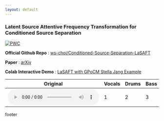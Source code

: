 ```yaml
---
layout: default
---
```


### Latent Source Attentive Frequency Transformation for Conditioned Source Separation

[![PWC](https://img.shields.io/endpoint.svg?url=https://paperswithcode.com/badge/lasaft-latent-source-attentive-frequency/music-source-separation-on-musdb18)](https://paperswithcode.com/sota/music-source-separation-on-musdb18?p=lasaft-latent-source-attentive-frequency)

**Official Github Repo** : [ws-choi/Conditioned-Source-Separation-LaSAFT](https://github.com/ws-choi/Conditioned-Source-Separation-LaSAFT)

**Paper** : [arXiv](https://arxiv.org/abs/2010.11631)

**Colab Interactive Demo** : [LaSAFT with GPoCM Stella Jang Example](https://colab.research.google.com/github/ws-choi/Conditioned-Source-Separation-LaSAFT/blob/main/colab_demo/LaSAFT_with_GPoCM_Stella_Jang_Example.ipynb)

| Original | Vocals | Drums | Bass | Others |
| -------- | ------ | ----- | ---- | ------ |
| <audio controls="" class="audio-player" preload="metadata"><source src="audios/mixed.wav" type="audio/wav"></audio> | 1 | 2 | 3 | 4 |

footer
